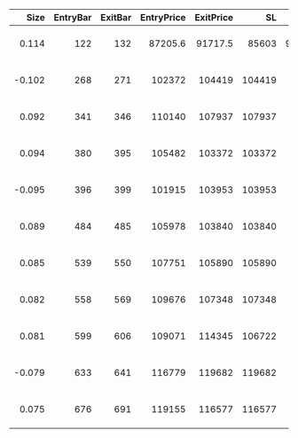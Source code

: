 |   Size |   EntryBar |   ExitBar |   EntryPrice |   ExitPrice |     SL |       TP |      PnL |   Commission |   ReturnPct | EntryTime           | ExitTime            | Duration        | Tag   |
|-------:|-----------:|----------:|-------------:|------------:|-------:|---------:|---------:|-------------:|------------:|:--------------------|:--------------------|:----------------|:------|
|  0.114 |        122 |       132 |      87205.6 |     91717.5 |  85603 |  91717.5 |  473.568 |      40.7945 |   0.0476358 | 2025-04-21 04:00:00 | 2025-04-22 20:00:00 | 1 days 16:00:00 |       |
| -0.102 |        268 |       271 |     102372   |    104419   | 104419 |  97253   | -251.022 |      42.1853 |  -0.0240399 | 2025-05-15 12:00:00 | 2025-05-16 00:00:00 | 0 days 12:00:00 |       |
|  0.092 |        341 |       346 |     110140   |    107937   | 107937 | 115647   | -242.784 |      40.1262 |  -0.02396   | 2025-05-27 16:00:00 | 2025-05-28 12:00:00 | 0 days 20:00:00 |       |
|  0.094 |        380 |       395 |     105482   |    103372   | 103372 | 110756   | -237.572 |      39.2646 |  -0.0239601 | 2025-06-03 04:00:00 | 2025-06-05 16:00:00 | 2 days 12:00:00 |       |
| -0.095 |        396 |       399 |     101915   |    103953   | 103953 |  96819   | -232.754 |      39.1149 |  -0.0240401 | 2025-06-05 20:00:00 | 2025-06-06 08:00:00 | 0 days 12:00:00 |       |
|  0.089 |        484 |       485 |     105978   |    103840   | 103840 | 111257   | -227.641 |      37.3475 |  -0.0241349 | 2025-06-20 12:00:00 | 2025-06-20 16:00:00 | 0 days 04:00:00 |       |
|  0.085 |        539 |       550 |     107751   |    105890   | 105890 | 113454   | -194.439 |      36.319  |  -0.0212297 | 2025-06-29 16:00:00 | 2025-07-01 12:00:00 | 1 days 20:00:00 |       |
|  0.082 |        558 |       569 |     109676   |    107348   | 107348 | 115016   | -226.491 |      35.592  |  -0.025184  | 2025-07-02 20:00:00 | 2025-07-04 16:00:00 | 1 days 20:00:00 |       |
|  0.081 |        599 |       606 |     109071   |    114345   | 106722 | 114345   |  390.999 |      36.1935 |   0.0442568 | 2025-07-09 16:00:00 | 2025-07-10 20:00:00 | 1 days 04:00:00 |       |
| -0.079 |        633 |       641 |     116779   |    119682   | 119682 | 111468   | -266.674 |      37.3608 |  -0.028906  | 2025-07-15 08:00:00 | 2025-07-16 16:00:00 | 1 days 08:00:00 |       |
|  0.075 |        676 |       691 |     119155   |    116577   | 116577 | 124904   | -228.719 |      35.3598 |  -0.0255934 | 2025-07-22 12:00:00 | 2025-07-25 00:00:00 | 2 days 12:00:00 |       |